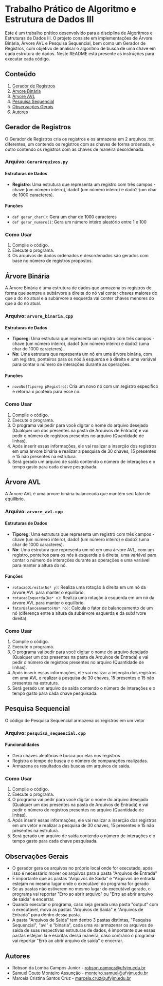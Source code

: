 # Trabalho Prático de Algoritmo e Estrutura de Dados III

Este é um trabalho prático desenvolvido para a disciplina de Algoritmos e Estruturas de Dados III. O projeto consiste em implementações de Árvore Binária, Árvore AVL e Pesquisa Sequencial, bem como um Gerador de Registros, com objetivo de analisar o algoritmo de busca de uma chave em cada estrutura de dados. Neste README está presente as instruções para executar cada código.

## Conteúdo

1. [Gerador de Registros](#gerador-de-registros)
2. [Árvore Binária](#árvore-binária)
3. [Árvore AVL](#árvore-avl)
4. [Pesquisa Sequencial](#pesquisa-sequencial)
5. [Observações Gerais](#observações-gerais)
6. [Autores](#autores)

## Gerador de Registros 

O Gerador de Registros cria os registros e os armazena em 2 arquivos .txt diferentes, um contendo os registros com as chaves de forma ordenada, e outro contendo os registros com as chaves de maneira desordenada.

### Arquivo: `GerarArquivos.py`

#### Estruturas de Dados

- **Registro**: Uma estrutura que representa um registro com três campos - chave (um número inteiro), dado1 (um número inteiro) e dado2 (um char de 1000 caracteres).

#### Funções 

- `def gerar_char()`: Gera um char de 1000 caracteres
- `def gerar_numero()`: Gera um número inteiro aleatório entre 1 e 100

### Como Usar

1. Compile o código.
2. Execute o programa.
3. Os arquivos de dados ordenados e desordenados são gerados com base no número de registros propostos.

## Árvore Binária

A Árvore Binária é uma estrutura de dados que armazena os registros de forma que sempre a subárvore a direita do nó vai conter chaves maiores do que a do nó atual e a subárvore a esquerda vai conter chaves menores do que a do nó atual.

### Arquivo: `arvore_binaria.cpp`

#### Estruturas de Dados

- **Tiporeg**: Uma estrutura que representa um registro com três campos - chave (um número inteiro), dado1 (um número inteiro) e dado2 (uma char de 1000 caracteres).
- **No**: Uma estrutura que representa um nó em uma árvore binária, com um registro, ponteiros para os nós à esquerda e à direita e uma variável para contar o número de interações durante as operações.

#### Funções

- `novoNo(Tiporeg pRegistro)`: Cria um novo nó com um registro específico e retorna o ponteiro para esse nó.

### Como Usar

1. Compile o código.
2. Execute o programa.
3. O programa vai pedir para você digitar o nome do arquivo desejado (Qualquer um dos presentes na pasta de Arquivos de Entrada) e vai pedir o número de registros presentes no arquivo (Quantidade de linhas).
4. Após inserir essas informações, ele vai realizar a inserção dos registros em uma árvore binária e realizar a pesquisa de 30 chaves, 15 presentes e 15 não presentes na estrutura.
5. Será gerado um arquivo de saída contendo o número de interações e o tempo gasto para cada chave pesquisada.

## Árvore AVL

A Árvore AVL é uma árvore binária balanceada que mantém seu fator de equilíbrio.

### Arquivo: `arvore_avl.cpp`

#### Estruturas de Dados

- **Tiporeg**: Uma estrutura que representa um registro com três campos - chave (um número inteiro), dado1 (um número inteiro) e dado2 (uma char de 1000 caracteres).
- **No**: Uma estrutura que representa um nó em uma árvore AVL, com um registro, ponteiros para os nós à esquerda e à direita, uma variável para contar o número de interações durante as operações e uma variável para manter a altura do nó.

#### Funções

- `rotacaoDireita(No* y)`: Realiza uma rotação à direita em um nó da árvore AVL para manter o equilíbrio.
- `rotacaoEsquerda(No* x)`: Realiza uma rotação à esquerda em um nó da árvore AVL para manter o equilíbrio.
- `fatorBalanceamento(No* no)`: Calcula o fator de balanceamento de um nó (diferença entre a altura da subárvore esquerda e da subárvore direita).

### Como Usar

1. Compile o código.
2. Execute o programa.
3. O programa vai pedir para você digitar o nome do arquivo desejado (Qualquer um dos presentes na pasta de Arquivos de Entrada) e vai pedir o número de registros presentes no arquivo (Quantidade de linhas).
4. Após inserir essas informações, ele vai realizar a inserção dos registros em uma AVL e realizar a pesquisa de 30 chaves, 15 presentes e 15 não presentes na estrutura.
5. Será gerado um arquivo de saída contendo o número de interações e o tempo gasto para cada chave pesquisada.

## Pesquisa Sequencial

O código de Pesquisa Sequencial armazena os registros em um vetor

### Arquivo: `pesquisa_sequencial.cpp`

#### Funcionalidades

- Gera chaves aleatórias e busca por elas nos registros.
- Registra o tempo de busca e o número de comparações realizadas.
- Armazena os resultados das buscas em arquivos de saída.

### Como Usar

1. Compile o código.
2. Execute o programa.
3. O programa vai pedir para você digitar o nome do arquivo desejado (Qualquer um dos presentes na pasta de Arquivos de Entrada) e vai pedir o número de registros presentes no arquivo (Quantidade de linhas).
4. Após inserir essas informações, ele vai realizar a inserção dos registros em um vetor e realizar a pesquisa de 30 chaves, 15 presentes e 15 não presentes na estrutura.
5. Será gerado um arquivo de saída contendo o número de interações e o tempo gasto para cada chave pesquisada.

## Observações Gerais

- O gerador gera os arquivos no próprio local onde for executado, após isso é necessário mover os arquivos para a pasta "Arquivos de Entrada"
- É importante que as pastas "Arquivos de Saida" e "Arquivos de entrada estejam no mesmo lugar onde o executável do programa for gerado
- Se as pastas não estiverem no mesmo lugar do executável gerado, o programa vai reportar "Erro ao abrir arquivo" ou "Erro ao abrir arquivo de saida" e encerrar.
- Quando executar o programa, caso seja gerada uma pasta "output" com o executável, mova as pastas "Arquivos de Saida" e "Arquivos de Entrada" para dentro dessa pasta.
- A pasta "Arquivos de Saida" tem dentro 3 pastas distintas, "Pesquisa Sequencial", "avl" e "binaria", cada uma vai armazenar os arquivos de saída de suas respectivas estruturas de dados, é importante que essas pastas estejam lá e escritas dessa maneira, caso contrário o programa vai reportar "Erro ao abrir arquivo de saida" e encerrar.

## Autores

- Robson da Lomba Campos Junior - robson.campos@ufvjm.edu.br
- Samuel Couto Monteiro Assunção - monteiro.samuel@ufvjm.edu.br
- Marcela Cristina Santos Cruz - marcela.cruz@ufvjm.edu.br







